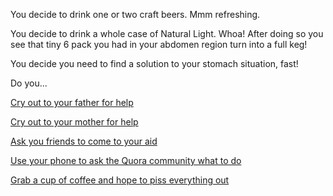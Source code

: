 You decide to drink one or two craft beers. Mmm refreshing.

You decide to drink a whole case of Natural Light. Whoa!
After doing so you see that tiny 6 pack you had in your abdomen region turn into a full keg!

You decide you need to find a solution to your stomach situation, fast!

Do you...

[Cry out to your father for help](../cry-out-for-daddy/oh_daddy.md)

[Cry out to your mother for help](../cry-out-for-mommy/oh_mommy.md)

[Ask you friends to come to your aid](../invite-friends/friends.md)

[Use your phone to ask the Quora community what to do](../ask-on-quora/ask-on-quora.md)

[Grab a cup of coffee and hope to piss everything out](../coffee/coffee.md)
